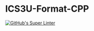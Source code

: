 # ICS3U-Format-CPP

[![GitHub's Super Linter](https://github.com/devin-jhu/ICS3U-Unit3-01-CPP/workflows/GitHub's%20Super%20Linter/badge.svg)](https://github.com/devin-jhu/ICS3U-Unit3-01-CPP/actions)
